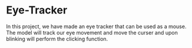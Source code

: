 # Eye-Tracker
In this project, we have made an eye tracker that can be used as a mouse. The model will track our eye movement and move the curser and upon blinking will perform the clicking function.

